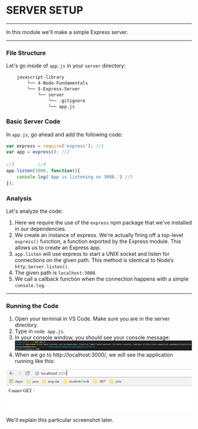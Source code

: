 # SERVER SETUP
---
In this module we'll make a simple Express server. 

<hr>

### File Structure
Let's go inside of `app.js` in your `server` directory:
```
    javascript-library
        └── 4-Node-Fundamentals
        └── 5-Express-Server
            └── server
                └── .gitignore
                └── app.js
```

### Basic Server Code
In `app.js`, go ahead and add the following code:
```js
var express = require('express'); //1
var app = express(); //2

//3         //4
app.listen(3000, function(){
	console.log('App is listening on 3000.') //5
});
```

### Analysis
Let's analyze the code:
1. Here we require the use of the `express` npm package that we've installed in our dependencies.
2. We create an instance of express. We're actually firing off a top-level `express()` function, a function exported by the Express module. This allows us to create an Express app.
3. `app.listen` will use express to start a UNIX socket and listen for connections on the given path. This method is identical to Node’s `http.Server.listen()`.
4. The given path is `localhost:3000`.
5. We call a callback function when the connection happens with a simple `console.log`.


<hr >

### Running the Code
1. Open your terminal in VS Code. Make sure you are in the server directory.
2. Type in `node app.js`.
3. In your console window, you should see your console message:
![screenshot](assets/03-node-appjs.PNG)
4. When we go to http://localhost:3000/, we will see the application running like this:

![screenshot](assets/03-server-running-dom.png)

We'll explain this particular screenshot later.
